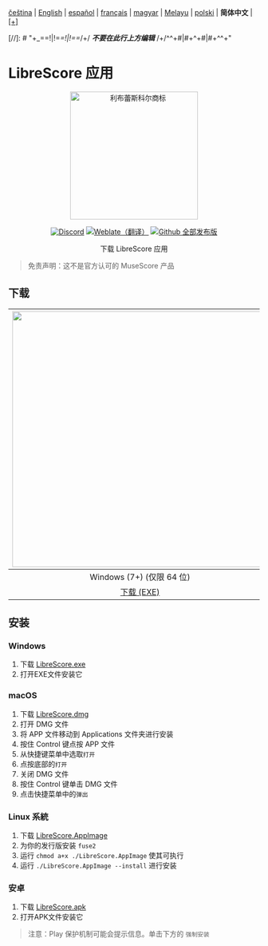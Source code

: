 <div dir="ltr" align="left">

‎[čeština](/docs/cs/PŘEČTĚTEMĚ.md) | ‎[English](/docs/en/README.md) | ‎[español](/docs/es/LÉAME.md) | ‎[français](/docs/fr/LISEZMOI.md) | ‎[magyar](/docs/hu/OLVASSAEL.md) | ‎[Melayu](/docs/ms/BACASAYA.md) | ‎[polski](/docs/pl/PRZECZYTAJMNIE.md) | ‎**简体中文** | ‎[[+]](https://weblate.librescore.org/projects/librescore/docs)

[//]: # "\+\_==!|!=_=!|!==_/+/ ***不要在此行上方编辑*** /+/^^+#|#+^+#|#+^^\+\"

# LibreScore 应用

<div align="center">

<img src="https://github.com/LibreScore/dl-musescore/raw/master/images/logo.png" width="256" alt="利布蕾斯科尔商标">

[![Discord](https://img.shields.io/discord/774491656643674122?color=5865F2&label=&labelColor=555555&logo=discord&logoColor=FFFFFF)](https://discord.gg/DKu7cUZ4XQ) [![Weblate（翻译）](https://weblate.librescore.org/widgets/librescore/-/app-librescore/svg-badge.svg)](https://weblate.librescore.org/engage/librescore) [![Github 全部发布版](https://img.shields.io/github/downloads/LibreScore/app-librescore/total.svg?label=下载)](https://github.com/LibreScore/app-librescore/releases/latest)

下载 LibreScore 应用

</div>

> 免责声明：这不是官方认可的 MuseScore 产品

## 下载

| <img src="https://upload.wikimedia.org/wikipedia/commons/e/e2/Windows_logo_and_wordmark_-_2021.svg" width="512"> | <img src="https://upload.wikimedia.org/wikipedia/commons/2/21/MacOS_wordmark_%282017%29.svg" width="512"> |               <img src="https://upload.wikimedia.org/wikipedia/commons/3/35/Tux.svg" width="512">                |   <img src="https://upload.wikimedia.org/wikipedia/commons/3/31/Android_robot_head.svg" width="512">   |
| :--------------------------------------------------------------------------------------------------------------: | :-------------------------------------------------------------------------------------------------------: | :--------------------------------------------------------------------------------------------------------------: | :----------------------------------------------------------------------------------------------------: |
|                                            Windows (7+) (仅限 64 位)                                            |                                        macOS (10.11+) (Rosetta 2)                                         |                                               Linux (仅限 64 位)                                                |                                             安卓 (6.0+)                                             |
|      [下载 (EXE)](https://github.com/LibreScore/app-librescore/releases/latest/download/LibreScore.exe)      |  [下载 (DMG)](https://github.com/LibreScore/app-librescore/releases/latest/download/LibreScore.dmg)   | [下载 (AppImage)](https://github.com/LibreScore/app-librescore/releases/latest/download/LibreScore.AppImage) | [下载 (APK)](https://github.com/LibreScore/app-librescore/releases/latest/download/LibreScore.apk) |

## 安装

### Windows

1. 下载 [LibreScore.exe](https://github.com/LibreScore/app-librescore/releases/latest/download/LibreScore.exe)
2. 打开EXE文件安装它

### macOS

1. 下载 [LibreScore.dmg](https://github.com/LibreScore/app-librescore/releases/latest/download/LibreScore.dmg)
2. 打开 DMG 文件
3. 将 APP 文件移动到 Applications 文件夹进行安装
4. 按住 Control 键点按 APP 文件
5. 从快捷键菜单中选取`打开`
6. 点按底部的`打开`
7. 关闭 DMG 文件
8. 按住 Control 键单击 DMG 文件
9. 点击快捷菜单中的`弹出`

### Linux 系統

1. 下载 [LibreScore.AppImage](https://github.com/LibreScore/app-librescore/releases/latest/download/LibreScore.AppImage)
2. 为你的发行版安装 `fuse2`
3. 运行 `chmod a+x ./LibreScore.AppImage` 使其可执行
4. 运行 `./LibreScore.AppImage --install` 进行安装

### 安卓

1. 下载 [LibreScore.apk](https://github.com/LibreScore/app-librescore/releases/latest/download/LibreScore.apk)
2. 打开APK文件安装它

> 注意：Play 保护机制可能会提示信息。单击下方的 `强制安装`

</div>

